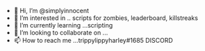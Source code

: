 - 👋 Hi, I’m @simplyinnocent
- 👀 I’m interested in .. scripts for zombies, leaderboard, killstreaks 
- 🌱 I’m currently learning ...scripting
- 💞️ I’m looking to collaborate on ...
- 📫 How to reach me ...trippylippyharley#1685 DISCORD

<!---
simplyinnocent/simplyinnocent is a ✨ special ✨ repository because its `README.md` (this file) appears on your GitHub profile.
You can click the Preview link to take a look at your changes.
--->
